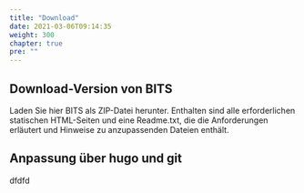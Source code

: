 ```yaml
---
title: "Download"
date: 2021-03-06T09:14:35
weight: 300
chapter: true
pre: ""
---
```


## Download-Version von BITS

Laden Sie hier BITS als ZIP-Datei herunter. Enthalten sind alle erforderlichen statischen HTML-Seiten und eine Readme.txt, die die Anforderungen erläutert und Hinweise zu anzupassenden Dateien enthält.



## Anpassung über hugo und git

dfdfd